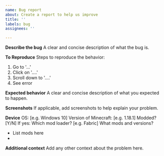 ```yaml
---
name: Bug report
about: Create a report to help us improve
title: ''
labels: bug
assignees: ''

---
```


**Describe the bug**
A clear and concise description of what the bug is.

**To Reproduce**
Steps to reproduce the behavior:
1. Go to '...'
2. Click on '....'
3. Scroll down to '....'
4. See error

**Expected behavior**
A clear and concise description of what you expected to happen.

**Screenshots**
If applicable, add screenshots to help explain your problem.

**Device**
OS: [e.g. Windows 10]
Version of Minecraft: [e.g. 1.18.1]
Modded? [Y/N]
If yes:
Which mod loader? [e.g. Fabric]
 What mods and versions?
  - List mods here 
  - 

**Additional context**
Add any other context about the problem here.
